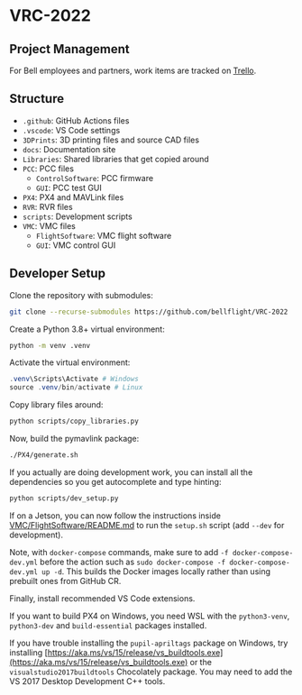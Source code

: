 # VRC-2022

## Project Management

For Bell employees and partners, work items are tracked on [Trello](https://trello.com/bellvrc).

## Structure

- `.github`: GitHub Actions files
- `.vscode`: VS Code settings
- `3DPrints`: 3D printing files and source CAD files
- `docs`: Documentation site
- `Libraries`: Shared libraries that get copied around
- `PCC`: PCC files
  - `ControlSoftware`: PCC firmware
  - `GUI`: PCC test GUI
- `PX4`: PX4 and MAVLink files
- `RVR`: RVR files
- `scripts`: Development scripts
- `VMC`: VMC files
  - `FlightSoftware`: VMC flight software
  - `GUI`: VMC control GUI

## Developer Setup

Clone the repository with submodules:

```bash
git clone --recurse-submodules https://github.com/bellflight/VRC-2022
```

Create a Python 3.8+ virtual environment:

```bash
python -m venv .venv
```

Activate the virtual environment:

```powershell
.venv\Scripts\Activate # Windows
source .venv/bin/activate # Linux
```

Copy library files around:

```bash
python scripts/copy_libraries.py
```

Now, build the pymavlink package:

```bash
./PX4/generate.sh
```

If you actually are doing development work, you can install all the dependencies
so you get autocomplete and type hinting:

```bash
python scripts/dev_setup.py
```

If on a Jetson, you can now follow the instructions inside
[VMC/FlightSoftware/README.md](VMC/FlightSoftware/README.md) to run the `setup.sh`
script (add `--dev` for development).

Note, with `docker-compose` commands, make sure to add `-f docker-compose-dev.yml`
before the action such as `sudo docker-compose -f docker-compose-dev.yml up -d`.
This builds the Docker images locally rather than using prebuilt ones from GitHub CR.

Finally, install recommended VS Code extensions.

If you want to build PX4 on Windows, you need WSL with the
`python3-venv`, `python3-dev` and `build-essential` packages installed.

If you have trouble installing the `pupil-apriltags` package on Windows,
try installing
[https://aka.ms/vs/15/release/vs_buildtools.exe](https://aka.ms/vs/15/release/vs_buildtools.exe)
or the `visualstudio2017buildtools` Chocolately package.
You may need to add the VS 2017 Desktop Development C++ tools.
